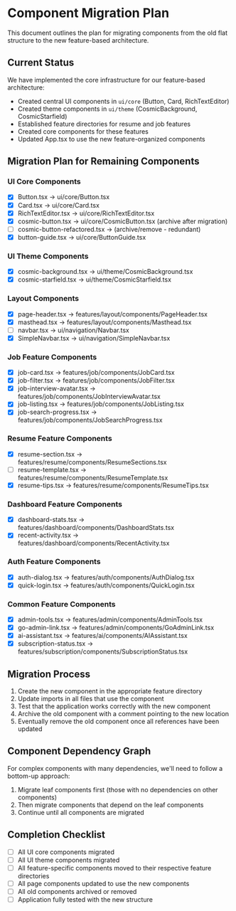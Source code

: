 # Component Migration Plan

This document outlines the plan for migrating components from the old flat structure to the new feature-based architecture.

## Current Status

We have implemented the core infrastructure for our feature-based architecture:
- Created central UI components in `ui/core` (Button, Card, RichTextEditor)
- Created theme components in `ui/theme` (CosmicBackground, CosmicStarfield)
- Established feature directories for resume and job features
- Created core components for these features
- Updated App.tsx to use the new feature-organized components

## Migration Plan for Remaining Components

### UI Core Components
- [x] Button.tsx → ui/core/Button.tsx
- [x] Card.tsx → ui/core/Card.tsx
- [x] RichTextEditor.tsx → ui/core/RichTextEditor.tsx
- [x] cosmic-button.tsx → ui/core/CosmicButton.tsx (archive after migration)
- [ ] cosmic-button-refactored.tsx → (archive/remove - redundant)
- [x] button-guide.tsx → ui/core/ButtonGuide.tsx

### UI Theme Components
- [x] cosmic-background.tsx → ui/theme/CosmicBackground.tsx
- [x] cosmic-starfield.tsx → ui/theme/CosmicStarfield.tsx

### Layout Components
- [x] page-header.tsx → features/layout/components/PageHeader.tsx
- [x] masthead.tsx → features/layout/components/Masthead.tsx
- [ ] navbar.tsx → ui/navigation/Navbar.tsx
- [x] SimpleNavbar.tsx → ui/navigation/SimpleNavbar.tsx

### Job Feature Components
- [x] job-card.tsx → features/job/components/JobCard.tsx
- [x] job-filter.tsx → features/job/components/JobFilter.tsx
- [x] job-interview-avatar.tsx → features/job/components/JobInterviewAvatar.tsx
- [x] job-listing.tsx → features/job/components/JobListing.tsx
- [x] job-search-progress.tsx → features/job/components/JobSearchProgress.tsx

### Resume Feature Components
- [x] resume-section.tsx → features/resume/components/ResumeSections.tsx
- [ ] resume-template.tsx → features/resume/components/ResumeTemplate.tsx
- [x] resume-tips.tsx → features/resume/components/ResumeTips.tsx

### Dashboard Feature Components
- [x] dashboard-stats.tsx → features/dashboard/components/DashboardStats.tsx
- [x] recent-activity.tsx → features/dashboard/components/RecentActivity.tsx

### Auth Feature Components
- [x] auth-dialog.tsx → features/auth/components/AuthDialog.tsx
- [x] quick-login.tsx → features/auth/components/QuickLogin.tsx

### Common Feature Components
- [x] admin-tools.tsx → features/admin/components/AdminTools.tsx
- [x] go-admin-link.tsx → features/admin/components/GoAdminLink.tsx
- [x] ai-assistant.tsx → features/ai/components/AIAssistant.tsx
- [x] subscription-status.tsx → features/subscription/components/SubscriptionStatus.tsx

## Migration Process
1. Create the new component in the appropriate feature directory
2. Update imports in all files that use the component
3. Test that the application works correctly with the new component
4. Archive the old component with a comment pointing to the new location
5. Eventually remove the old component once all references have been updated

## Component Dependency Graph
For complex components with many dependencies, we'll need to follow a bottom-up approach:
1. Migrate leaf components first (those with no dependencies on other components)
2. Then migrate components that depend on the leaf components
3. Continue until all components are migrated

## Completion Checklist
- [ ] All UI core components migrated
- [ ] All UI theme components migrated
- [ ] All feature-specific components moved to their respective feature directories
- [ ] All page components updated to use the new components
- [ ] All old components archived or removed
- [ ] Application fully tested with the new structure